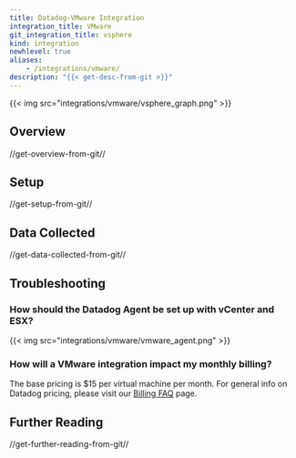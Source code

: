 ```yaml
---
title: Datadog-VMware Integration
integration_title: VMware
git_integration_title: vsphere
kind: integration
newhlevel: true
aliases:
    - /integrations/vmware/
description: "{{< get-desc-from-git >}}"
---
```


{{< img src="integrations/vmware/vsphere_graph.png" >}}

## Overview
//get-overview-from-git//

## Setup
//get-setup-from-git//

## Data Collected
//get-data-collected-from-git//

## Troubleshooting
### How should the Datadog Agent be set up with vCenter and ESX?

{{< img src="integrations/vmware/vmware_agent.png" >}}

### How will a VMware integration impact my monthly billing?

The base pricing is $15 per virtual machine per month. For general info on Datadog pricing, please visit our [Billing FAQ](https://docs.datadoghq.com/guides/billing/) page.

## Further Reading
//get-further-reading-from-git//
